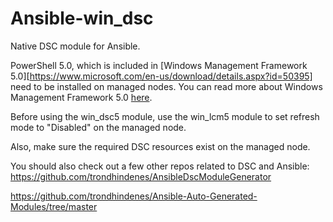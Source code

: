 # Ansible-win_dsc
Native DSC module for Ansible.

PowerShell 5.0, which is included in [Windows Management Framework 5.0][https://www.microsoft.com/en-us/download/details.aspx?id=50395] need to be installed on managed nodes. You can read more about Windows Management Framework 5.0 [here](https://msdn.microsoft.com/en-us/powershell/wmf/releasenotes).  

Before using the win_dsc5 module, use the win_lcm5 module to set refresh mode to "Disabled" on the managed node.

Also, make sure the required DSC resources exist on the managed node.

You should also check out a few other repos related to DSC and Ansible:
https://github.com/trondhindenes/AnsibleDscModuleGenerator

https://github.com/trondhindenes/Ansible-Auto-Generated-Modules/tree/master
